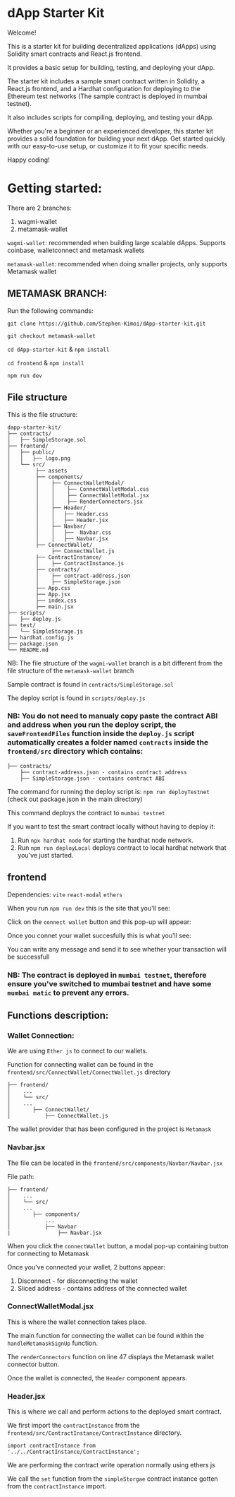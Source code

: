 # dApp Starter Kit

Welcome! 

This is a starter kit for building decentralized applications (dApps) using Solidity smart contracts and React.js frontend. 

It provides a basic setup for building, testing, and deploying your dApp.

The starter kit includes a sample smart contract written in Solidity, a React.js frontend, and a Hardhat configuration for deploying to the Ethereum test networks (The sample contract is deployed in mumbai testnet). 

It also includes scripts for compiling, deploying, and testing your dApp.

Whether you're a beginner or an experienced developer, this starter kit provides a solid foundation for building your next dApp. Get started quickly with our easy-to-use setup, or customize it to fit your specific needs.

Happy coding!

# Getting started: 
There are 2 branches:
1. wagmi-wallet 
2. metamask-wallet 

`wagmi-wallet`: recommended when building large scalable dApps. Supports coinbase, walletconnect and metamask wallets

`metamask-wallet`: recommended when doing smaller projects, only supports Metamask wallet

## METAMASK BRANCH: 

Run the following commands:

`git clone https://github.com/Stephen-Kimoi/dApp-starter-kit.git` 

`git checkout metamask-wallet` 

`cd dApp-starter-kit` & `npm install` 

`cd frontend` & `npm install` 

`npm run dev`  

<!-- Link to demo: 
https://www.loom.com/share/512ac2e1e464495b903f8c49573f2ce9 -->


## File structure 
This is the file structure: 
```
dapp-starter-kit/
├── contracts/
│   ├── SimpleStorage.sol
├── frontend/
│   ├── public/
│   │   ├── logo.png
│   └── src/
│        ├── assets
│        ├── components/ 
│        │    ├── ConnectWalletModal/ 
│        │    │    ├── ConnectWalletModal.css 
│        │    │    ├── ConnectWalletModal.jsx
│        │    │    ├── RenderConnectors.jsx
│        │    ├── Header/ 
│        │    │   ├── Header.css 
│        │    │   ├── Header.jsx 
│        │    ├── Navbar/ 
│        │    │   ├──  Navbar.css
│        │    │   ├── Navbar.jsx
│        ├── ConnectWallet/ 
│             ├── ConnectWallet.js
│        ├── ContractInstance/ 
│        │    ├── ContractInstance.js
│        ├── contracts/ 
│        │    ├── contract-address.json 
│        │    ├── SimpleStorage.json 
│        ├── App.css
│        ├── App.jsx
│        ├── index.css 
│        ├── main.jsx
├── scripts/ 
│   ├── deploy.js 
├── test/
│   └── SimpleStorage.js 
├── hardhat.config.js
├── package.json
└── README.md 
``` 

NB: The file structure of the `wagmi-wallet` branch is a bit different from the file structure of the `metamask-wallet` branch

Sample contract is found in `contracts/SimpleStorage.sol`

The deploy script is found in `scripts/deploy.js` 

### NB: You do not need to manualy copy paste the contract ABI and address when you run the deploy script, the `saveFrontendFiles` function inside the `deploy.js` script automatically creates a folder named `contracts` inside the `frontend/src` directory which contains: 
```
├── contracts/ 
    ├── contract-address.json - contains contract address 
    ├── SimpleStorage.json - contains contract ABI
``` 

The command for running the deploy script is: 
`npm run deployTestnet` (check out package.json in the main directory)

This command deploys the contract to `mumbai testnet` 

If you want to test the smart contract locally without having to deploy it: 
1. Run `npx hardhat node` for starting the hardhat node network. 
2. Run `npm run deployLocal` deploys contract to local hardhat network that you've just started. 

## frontend 
Dependencies: 
`vite` 
`react-modal` 
`ethers` 

When you run `npm run dev` this is the site that you'll see: 

Click on the `connect wallet` button and this pop-up will appear: 

Once you connet your wallet succesfully this is what you'll see: 

You can write any message and send it to see whether your transaction will be successfull 

### NB: The contract is deployed in `mumbai testnet`, therefore ensure you've switched to mumbai testnet and have some `mumbai matic` to prevent any errors. 

## Functions description:

### Wallet Connection: 
We are using `Ether js` to connect to our wallets. 

Function for connecting wallet can be found in the `frontend/src/ConnectWallet/ConnectWallet.js` directory


``` 
├── frontend/ 
│    ... 
│    └── src/ 
│    ... 
│       ├── ConnectWallet/ 
│           ├── ConnectWallet.js 
``` 

The wallet provider that has been configured in the project is `Metamask`

### Navbar.jsx 
The file can be located in the `frontend/src/components/Navbar/Navbar.jsx` 

File path: 
``` 
├── frontend/ 
│    ... 
│    └── src/ 
│    ... 
│       ├── components/ 
│           ...
│           ├── Navbar
|               ├── Navbar.jsx
``` 
When you click the `connectWallet` button, a modal pop-up containing button for connecting to Metamask

Once you've connected your wallet, 2 buttons appear: 
1. Disconnect - for disconnecting the wallet 
2. Sliced address - contains address of the connected wallet

### ConnectWalletModal.jsx 
This is where the wallet connection takes place. 

The main function for connecting the wallet can be found within the `handleMetamaskSignUp` function.  

The `renderConnectors` function on line 47 displays the Metamask wallet connector button.  

Once the wallet is connected, the `Header` component appears. 

### Header.jsx 
This is where we call and perform actions to the deployed smart contract. 

We first import the `contractInstance` from the `frontend/src/ContractInstance/ContractInstance` directory. 

```
import contractInstance from '../../ContractInstance/ContractInstance';
```

We are performing the contract write operation normally using ethers js

We call the `set` function from the `simpleStorgae` contract instance gotten from the `contractInstance` import. 


















